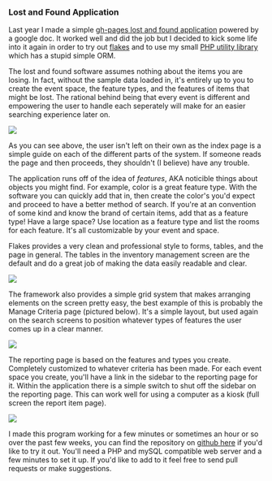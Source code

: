 ### Lost and Found Application

Last year I made a simple [gh-pages lost and found application] powered
by a google doc. It worked well and did the job but I decided to kick
some life into it again in order to try out [flakes] and to use my small
[PHP utility library] which has a stupid simple ORM. 

The lost and found software assumes nothing about the items you are
losing. In fact, without the sample data loaded in, it's entirely up to
you to create the event space, the feature types, and the features of
items that might be lost. The rational behind being that every event is
different and empowering the user to handle each seperately will make
for an easier searching experience later on. 

<img src="/images/tech-blog/lostfound-1.png">

As you can see above, the user isn't left on their own as the index page
is a simple guide on each of the different parts of the system. If
someone reads the page and then proceeds, they shouldn't (I believe)
have any trouble. 

The application runs off of the idea of _features_, AKA noticible things
about objects you might find. For example, color is a great feature
type. With the software you can quickly add that in, then create the
color's you'd expect and proceed to have a better method of search. If
you're at an convention of some kind and know the brand of certain
items, add that as a feature type! Have a large space? Use location as a
feature type and list the rooms for each feature. It's all customizable
by your event and space. 

Flakes provides a very clean and professional style to forms, tables,
and the page in general. The tables in the inventory management screen
are the default and do a great job of making the data easily readable
and clear. 

<img src="/images/tech-blog/lostfound-2.png">

The framework also provides a simple grid system that makes arranging
elements on the screen pretty easy, the best example of this is probably
the Manage Criteria page (pictured below). It's a simple layout, but
used again on the search screens to position whatever types of features
the user comes up in a clear manner. 

<img src="/images/tech-blog/lostfound-3.png">

The reporting page is based on the features and types you create.
Completely customized to whatever criteria has been made. For each event
space you create, you'll have a link in the sidebar to the reporting
page for it. Within the application there is a simple switch to shut off
the sidebar on the reporting page. This can work well for using a
computer as a kiosk (full screen the report item page). 

<img src="/images/tech-blog/lostfound-4.png">

I made this program working for a few minutes or sometimes an hour or so
over the past few weeks, you can find the repository on [github here] if
you'd like to try it out. You'll need a PHP and mySQL compatible web
server and a few minutes to set it up. If you'd like to add to it feel
free to send pull requests or make suggestions. 

[gh-pages lost and found application]:https://github.com/EdgeCaseBerg/col-con-lost-n-found/tree/gh-pages
[flakes]:http://getflakes.com/preview/dashboard.html
[PHP utility library]:https://github.com/EdgeCaseBerg/php-util
[github here]:https://github.com/EdgeCaseBerg/col-con-lost-n-found
